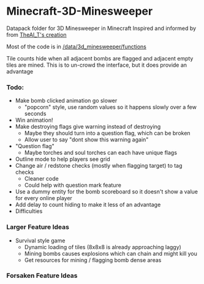 # Minecraft-3D-Minesweeper
Datapack folder for 3D Minesweeper in Minecraft
Inspired and informed by from [TheAl_T's creation](https://www.planetminecraft.com/project/3d-minesweeper-in-minecraft-3298593/)

Most of the code is in [/data/3d_minesweeper/functions](/data/3d_minesweeper/functions)

Tile counts hide when all adjacent bombs are flagged and adjacent empty tiles are mined. This is to un-crowd the interface, but it does provide an advantage

### Todo:
- Make bomb clicked animation go slower
  - "popcorn" style, use random values so it happens slowly over a few seconds
- Win animation!
- Make destroying flags give warning instead of destroying
  - Maybe they should turn into a question flag, which can be broken
  - Allow user to say "dont show this warning again"
- "Question flag"
  - Maybe torches and soul torches can each have unique flags
- Outline mode to help players see grid
- Change air / redstone checks (mostly when flagging target) to tag checks
  - Cleaner code
  - Could help with question mark feature
- Use a dummy entity for the bomb scoreboard so it doesn't show a value for every online player
- Add delay to count hiding to make it less of an advantage
- Difficulties

### Larger Feature Ideas
- Survival style game
  - Dynamic loading of tiles (8x8x8 is already approaching laggy)
  - Mining bombs causes explosions which can chain and might kill you
  - Get resources for mining / flagging bomb dense areas

### Forsaken Feature Ideas
